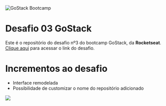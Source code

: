 <img src="https://camo.githubusercontent.com/a869a2aaab296ef925343d7e76518cd213eb0a30/68747470733a2f2f73746f726167652e676f6f676c65617069732e636f6d2f676f6c64656e2d77696e642f626f6f7463616d702d676f737461636b2f6865616465722d6465736166696f732d6e65772e706e67" alt="GoStack Bootcamp"/>

# Desafio 03 GoStack
Este é o repositório do desafio nº3 do bootcamp GoStack, da **Rocketseat**. <br/>
<a href="https://github.com/rocketseat-education/bootcamp-gostack-desafios/tree/master/desafio-conceitos-reactjs">Clique aqui</a> para acessar o link do desafio.

# Incrementos ao desafio
- Interface remodelada
- Possibilidade de customizar o nome do repositório adicionado

<img src="https://i.imgur.com/IzmgK5J.png" />